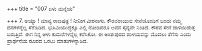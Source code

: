 +++
title = "007 ಏಳು ಮನ್ನೆಯ"

+++
7. ಅಯ್ಯಾ ! ಮಾನ್ಯ ರಾಜಪುತ್ರ ! ನೀನೀಗ ವೀರನಾಗು. ಕೌರವರಾಯನು ಸೇನೆಯೊಂದಿಗೆ ಬಂದು ನಮ್ಮ ದನಗಳನ್ನೆಲ್ಲ ಸೆರೆಹಿಡಿದ. ಭೂಮಿಯುದ್ಧಕ್ಕೂ ಎಲ್ಲಿ ನೋಡಿದರೂ ಅವನ ಸೈನ್ಯವೇ ನಿಂತಿದೆ. ಕೌರವ ಸೇನೆ ದಾಳಿಯಿಡುತ್ತ ಬರುತ್ತಿದೆ. ಈಗ ನಿನ್ನ ಆಳು ಕುದುರೆಗಳನ್ನೆಲ್ಲ ಕರೆಸಿಕೋ. ಈ ಅಂತಃಪುರದ ಪಾಳಯವನ್ನು ಮೊದಲು ತೆಗೆಸು ಎಂದು ಪ್ರಾರ್ಥನೆಯ ರೂಪದ ಒರಟು ಮಾತುಗಳನ್ನಾಡಿದ.